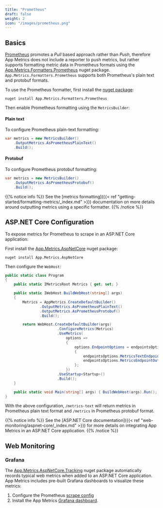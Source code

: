 ```yaml
---
title: "Prometheus"
draft: false
weight: 2
icon: "/images/prometheus.png"
---
```


## Basics

[Prometheus](https://prometheus.io/) promotes a *Pull* based approach rather than *Push*, therefore App Metrics does not include a reporter to push metrics, but rather supports formatting metric data in Prometheus formats using the [App.Metrics.Formatters.Prometheus](https://www.nuget.org/packages/App.Metrics.Formatters.Prometheus/) nuget package. `App.Metrics.Formatters.Prometheus` supports both Prometheus's plain text and protobuf formats.

<i class="fa fa-hand-o-right"></i> To use the Prometheus formatter, first install the [nuget package](https://www.nuget.org/packages/App.Metrics.Formatters.Prometheus/):

```console
nuget install App.Metrics.Formatters.Prometheus
```

<i class="fa fa-hand-o-right"></i> Then enable Prometheus formatting using the `MetricsBuilder`:

#### Plain text

<i class="fa fa-hand-o-right"></i> To configure Prometheus plain-text formatting:

```csharp
var metrics = new MetricsBuilder()
    .OutputMetrics.AsPrometheusPlainText()
    .Build();
```

#### Protobuf

<i class="fa fa-hand-o-right"></i> To configure Prometheus protobuf formatting:

```csharp
var metrics = new MetricsBuilder()
    .OutputMetrics.AsPrometheusProtobuf()
    .Build();
```

{{% notice info %}}
See the [metrics formatting]({{< ref "getting-started/formatting-metrics/_index.md" >}}) documentation on more details around outputting metrics using a specific formatter.
{{% /notice %}}

## ASP.NET Core Configuration

To expose metrics for Prometheus to scrape in an ASP.NET Core application:

<i class="fa fa-hand-o-right"></i> First install the [App.Metrics.AspNetCore](https://www.nuget.org/packages/App.Metrics.AspNetCore/) nuget package:

```console
nuget install App.Metrics.AspNetCore
```

<i class="fa fa-hand-o-right"></i> Then configure the `WebHost`:

```csharp
public static class Program
{
    public static IMetricsRoot Metrics { get; set; }

    public static IWebHost BuildWebHost(string[] args)
    {
        Metrics = AppMetrics.CreateDefaultBuilder()
                .OutputMetrics.AsPrometheusPlainText()
                .OutputMetrics.AsPrometheusProtobuf()
                .Build();

        return WebHost.CreateDefaultBuilder(args)
                        .ConfigureMetrics(Metrics)
                        .UseMetrics(
                            options =>
                            {
                                options.EndpointOptions = endpointsOptions =>
                                {
                                    endpointsOptions.MetricsTextEndpointOutputFormatter = Metrics.OutputMetricsFormatters.GetType<MetricsPrometheusTextOutputFormatter>();
                                    endpointsOptions.MetricsEndpointOutputFormatter = Metrics.OutputMetricsFormatters.GetType<MetricsPrometheusProtobufOutputFormatter>();
                                };
                            })
                        .UseStartup<Startup>()
                        .Build();
    }

    public static void Main(string[] args) { BuildWebHost(args).Run(); }
}
```

With the above configuration, `/metrics-text` will return metrics in Prometheus plain text format and `/metrics` in Prometheus protobuf format.

{{% notice info %}}
See the [ASP.NET Core documentation]({{< ref "web-monitoring/aspnet-core/_index.md" >}}) for more details on integrating App Metrics in an ASP.NET Core application.
{{% /notice %}}

## Web Monitoring

### Grafana

The [App.Metrics.AspNetCore.Tracking](https://www.nuget.org/packages/App.Metrics.AspNetCore.Tracking/) nuget package automatically records typical web metrics when added to an ASP.NET Core application. App Metrics includes pre-built Grafana dashboards to visualize these metrics:

1. Configure the Prometheus [scrape config](https://prometheus.io/docs/prometheus/latest/configuration/configuration/#scrape_config)
1. Install the App Metrics [Grafana dashboard](https://grafana.com/dashboards/2204).
